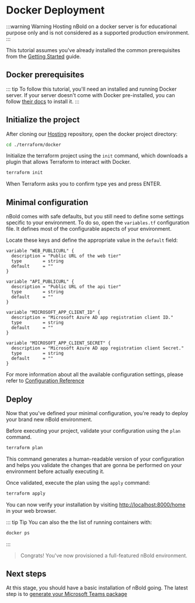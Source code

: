 # Docker Deployment

:::warning Warning
Hosting nBold on a docker server is for educational purpose only and is not considered as a supported production environment.
:::

This tutorial assumes you've already installed the common prerequisites from the [Getting Started](/hosting/installation/get-started.md) guide.

## Docker prerequisites
::: tip
To follow this tutorial, you'll need an installed and running Docker server.
If your server doesn't come with Docker pre-installed, you can follow [their docs](https://docs.docker.com/get-docker/) to install it.
:::

## Initialize the project

After cloning our [Hosting](https://github.com/nboldhq) repository, open the docker project directory:
```bash
cd ./terraform/docker
```

Initialize the terraform project using the `init` command, which downloads a plugin that allows Terraform to interact with Docker.
```bash
terraform init
```
When Terraform asks you to confirm type yes and press ENTER.

## Minimal configuration
nBold comes with safe defaults, but you still need to define some settings specific to your environment. To do so, open the `variables.tf` configuration file. It defines most of the configurable aspects of your environment.

Locate these keys and define the appropriate value in the `default` field:
```hcl
variable "WEB_PUBLICURL" {
  description = "Public URL of the web tier"
  type        = string
  default     = ""
}

variable "API_PUBLICURL" {
  description = "Public URL of the api tier"
  type        = string
  default     = ""
}

variable "MICROSOFT_APP_CLIENT_ID" {
  description = "Microsoft Azure AD app registration client ID."
  type        = string
  default     = ""
}

variable "MICROSOFT_APP_CLIENT_SECRET" {
  description = "Microsoft Azure AD app registration client Secret."
  type        = string
  default     = ""
}
```

For more information about all the available configuration settings, please refer to [Configuration Reference](/hosting/references/configuration-reference.md)

## Deploy
Now that you've defined your minimal configuration, you're ready to deploy your brand new nBold environment.

Before executing your project, validate your configuration using the `plan` command.
```bash
terraform plan
```
This command generates a human-readable version of your configuration and helps you validate the changes that are gonna be performed on your environment before actually executing it.

Once validated, execute the plan using the `apply` command:
```bash
terraform apply
```

You can now verify your installation by visiting [http://localhost:8000/home](http://localhost:8000/home) in your web browser.

::: tip Tip
You can also the the list of running containers with:
```bash
docker ps
```
:::

> Congrats! You've now provisioned a full-featured nBold environment.

## Next steps
At this stage, you should have a basic installation of nBold going. The latest step is to [generate your Microsoft Teams package](/hosting/installation/microsoft-teams-package.md)
